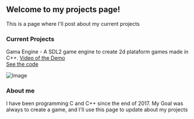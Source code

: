 ## Welcome to my projects page!

This is a page where I'll post about my current projects

### Current Projects
Gama Engine - A SDL2 game engine to create 2d plataform games made in C++. [Video of the Demo](https://www.youtube.com/watch?v=z-fAOYcHAx)  
[See the code](https://github.com/GabrielMtins/Gama-Engine)  

![Image](https://i.imgur.com/8GVXJ0c.png)

### About me
I have been programming C and C++ since the end of 2017. My Goal was always to create a game, and I'll use this page to update about my projects
